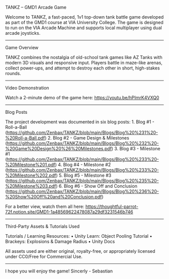 TANKZ – GMD1 Arcade Game

Welcome to TANKZ, a fast-paced, 1v1 top-down tank battle game developed as part of the GMD1 course at VIA University College. The game is designed to run on the VIA Arcade Machine and supports local multiplayer using dual arcade joysticks.

---

Game Overview

TANKZ combines the nostalgia of old-school tank games like AZ Tanks with modern 3D visuals and responsive input. Players battle in maze-like arenas, collect power-ups, and attempt to destroy each other in short, high-stakes rounds.

---

Video Demonstration

Watch a 2-minute demo of the game here:
https://youtu.be/hPImrK4VXQ0

---

Blog Posts

The project development was documented in six blog posts:
	1.	Blog #1 - Roll-a-Ball (https://github.com/Zenbax/TANKZ/blob/main/Blogs/Blog%20%231%20-%20Roll-a-Ball.pdf)
	2.	Blog #2 - Game Design & Milestones (https://github.com/Zenbax/TANKZ/blob/main/Blogs/Blog%20%232%20-%20Game%20Design%20%26%20Milestones.pdf)
	3.	Blog #3 - Milestone #1 (https://github.com/Zenbax/TANKZ/blob/main/Blogs/Blog%20%233%20-%20Milestone%201.pdf)
	4.	Blog #4 - Milestone #2 (https://github.com/Zenbax/TANKZ/blob/main/Blogs/Blog%20%233%20-%20Milestone%202.pdf)
	5.	Blog #5 - Milestone #3 (https://github.com/Zenbax/TANKZ/blob/main/Blogs/Blog%20%235%20-%20Milestone%203.pdf)
	6.	Blog #6 - Show Off and Conclusion (https://github.com/Zenbax/TANKZ/blob/main/Blogs/Blog%20%236%20-%20Show%20Off%20and%20Conclusion.pdf)
 
For a better view, watch them all here: https://thoughtful-parrot-72f.notion.site/GMD1-1a48569622478087a29df3231546b746

---

Third-Party Assets & Tutorials Used

Tutorials / Learning Resources:
	•	Unity Learn: Object Pooling Tutorial
	•	Brackeys: Explosions & Damage Radius
	•	Unity Docs

All assets used are either original, royalty-free, or appropriately licensed under CC0/Free for Commercial Use.

---

I hope you will enjoy the game! Sincerly - Sebastian
